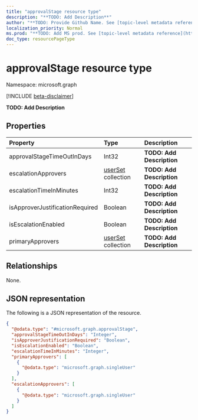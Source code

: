 ```yaml
---
title: "approvalStage resource type"
description: "**TODO: Add Description**"
author: "**TODO: Provide Github Name. See [topic-level metadata reference](https://msgo.azurewebsites.net/add/document/guidelines/metadata.html#topic-level-metadata)**"
localization_priority: Normal
ms.prod: "**TODO: Add MS prod. See [topic-level metadata reference](https://msgo.azurewebsites.net/add/document/guidelines/metadata.html#topic-level-metadata)**"
doc_type: resourcePageType
---
```


# approvalStage resource type

Namespace: microsoft.graph

[!INCLUDE [beta-disclaimer](../../includes/beta-disclaimer.md)]

**TODO: Add Description**

## Properties
|Property|Type|Description|
|:---|:---|:---|
|approvalStageTimeOutInDays|Int32|**TODO: Add Description**|
|escalationApprovers|[userSet](../resources/userset.md) collection|**TODO: Add Description**|
|escalationTimeInMinutes|Int32|**TODO: Add Description**|
|isApproverJustificationRequired|Boolean|**TODO: Add Description**|
|isEscalationEnabled|Boolean|**TODO: Add Description**|
|primaryApprovers|[userSet](../resources/userset.md) collection|**TODO: Add Description**|

## Relationships
None.

## JSON representation
The following is a JSON representation of the resource.
<!-- {
  "blockType": "resource",
  "@odata.type": "microsoft.graph.approvalStage"
}
-->
``` json
{
  "@odata.type": "#microsoft.graph.approvalStage",
  "approvalStageTimeOutInDays": "Integer",
  "isApproverJustificationRequired": "Boolean",
  "isEscalationEnabled": "Boolean",
  "escalationTimeInMinutes": "Integer",
  "primaryApprovers": [
    {
      "@odata.type": "microsoft.graph.singleUser"
    }
  ],
  "escalationApprovers": [
    {
      "@odata.type": "microsoft.graph.singleUser"
    }
  ]
}
```

